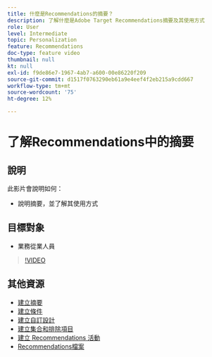 ```yaml
---
title: 什麼是Recommendations的摘要？
description: 了解什麼是Adobe Target Recommendations摘要及其使用方式
role: User
level: Intermediate
topic: Personalization
feature: Recommendations
doc-type: feature video
thumbnail: null
kt: null
exl-id: f9de86e7-1967-4ab7-a600-00e86220f209
source-git-commit: d1517f0763290eb61a9e4eef4f2eb215a9cdd667
workflow-type: tm+mt
source-wordcount: '75'
ht-degree: 12%

---
```


# 了解Recommendations中的摘要

## 說明

此影片會說明如何：

* 說明摘要，並了解其使用方式

## 目標對象

* 業務從業人員

>[!VIDEO](https://video.tv.adobe.com/v/27695?quality=12)

## 其他資源

* [建立摘要](create-a-feed.md)
* [建立條件](create-criteria.md)
* [建立自訂設計](create-custom-designs.md)
* [建立集合和排除項目](create-collections-and-exclusions.md)
* [建立 Recommendations 活動](create-a-recommendations-activity.md)
* [Recommendations檔案](https://experienceleague.adobe.com/docs/target/using/recommendations/recommendations.html?lang=en)
